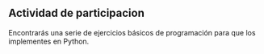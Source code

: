## Actividad de participacion 
Encontrarás una serie de ejercicios básicos
de programación para que los implementes en Python.